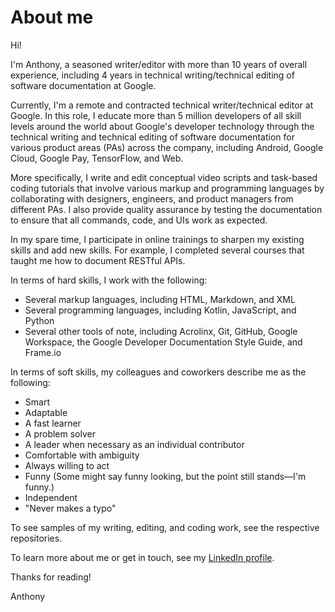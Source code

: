 # About me

Hi!

I'm Anthony, a seasoned writer/editor with more than 10 years of overall experience, including 4 years in technical writing/technical editing of software documentation at Google.

Currently, I'm a remote and contracted technical writer/technical editor at Google. In this role, I educate more than 5 million developers of all skill levels around the world about Google's developer technology through the technical writing and technical editing of software documentation for various product areas (PAs) across the company, including Android, Google Cloud, Google Pay, TensorFlow, and Web. 

More specifically, I write and edit conceptual video scripts and task-based coding tutorials that involve various markup and programming languages by collaborating with designers, engineers, and product managers from different PAs. I also provide quality assurance by testing the documentation to ensure that all commands, code, and UIs work as expected.

In my spare time, I participate in online trainings to sharpen my existing skills and add new skills. For example, I completed several courses that taught me how to document RESTful APIs.

In terms of hard skills, I work with the following:
* Several markup languages, including HTML, Markdown, and XML
* Several programming languages, including Kotlin, JavaScript, and Python
* Several other tools of note, including Acrolinx, Git, GitHub, Google Workspace, the Google Developer Documentation Style Guide, and Frame.io

In terms of soft skills, my colleagues and coworkers describe me as the following:
* Smart
* Adaptable
* A fast learner
* A problem solver
* A leader when necessary as an individual contributor
* Comfortable with ambiguity
* Always willing to act
* Funny (Some might say funny looking, but the point still stands—I'm funny.)
* Independent
* "Never makes a typo"

To see samples of my writing, editing, and coding work, see the respective repositories. 

To learn more about me or get in touch, see my [LinkedIn profile](https://www.linkedin.com/in/panissidi/).

Thanks for reading!

Anthony
